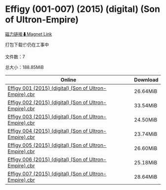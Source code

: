 # Effigy (001-007) (2015) (digital) (Son of Ultron-Empire)

[磁力链接⬇Magnet Link](magnet:?xt=urn:btih:8d79b7f9b96924e3a3cde0a9fac627374c57897a&dn=Effigy%20%28001-007%29%20%282015%29%20%28digital%29%20%28Son%20of%20Ultron-Empire%29)

打包下载📦仍在工事中

文件数：7

总大小：188.85MiB

Online | Download
--- | ---
[Effigy 001 (2015) (digital) (Son of Ultron-Empire).cbr](https://github.com/alicewish/markdown/blob/master/comic/Effigy-001-2015-digital-Son-of-Ultron-Empire-cbr.md) | 26.64MiB
[Effigy 002 (2015) (digital) (Son of Ultron-Empire).cbr](https://github.com/alicewish/markdown/blob/master/comic/Effigy-002-2015-digital-Son-of-Ultron-Empire-cbr.md) | 33.54MiB
[Effigy 003 (2015) (digital) (Son of Ultron-Empire).cbr](https://github.com/alicewish/markdown/blob/master/comic/Effigy-003-2015-digital-Son-of-Ultron-Empire-cbr.md) | 24.50MiB
[Effigy 004 (2015) (digital) (Son of Ultron-Empire).cbr](https://github.com/alicewish/markdown/blob/master/comic/Effigy-004-2015-digital-Son-of-Ultron-Empire-cbr.md) | 23.74MiB
[Effigy 005 (2015) (digital) (Son of Ultron-Empire).cbr](https://github.com/alicewish/markdown/blob/master/comic/Effigy-005-2015-digital-Son-of-Ultron-Empire-cbr.md) | 26.60MiB
[Effigy 006 (2015) (digital) (Son of Ultron-Empire).cbr](https://github.com/alicewish/markdown/blob/master/comic/Effigy-006-2015-digital-Son-of-Ultron-Empire-cbr.md) | 25.18MiB
[Effigy 007 (2015) (digital) (Son of Ultron-Empire).cbr](https://github.com/alicewish/markdown/blob/master/comic/Effigy-007-2015-digital-Son-of-Ultron-Empire-cbr.md) | 28.64MiB